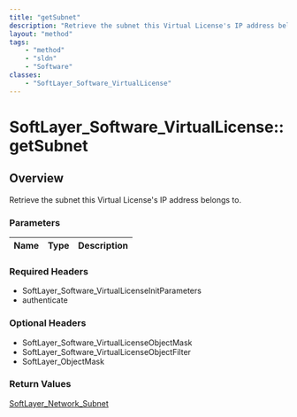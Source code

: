 ```yaml
---
title: "getSubnet"
description: "Retrieve the subnet this Virtual License's IP address belongs to."
layout: "method"
tags:
    - "method"
    - "sldn"
    - "Software"
classes:
    - "SoftLayer_Software_VirtualLicense"
---
```

# SoftLayer_Software_VirtualLicense::getSubnet
## Overview 
Retrieve the subnet this Virtual License's IP address belongs to.

### Parameters 
|Name | Type | Description |
| --- | --- | --- |


### Required Headers
* SoftLayer_Software_VirtualLicenseInitParameters
* authenticate

### Optional Headers
* SoftLayer_Software_VirtualLicenseObjectMask
* SoftLayer_Software_VirtualLicenseObjectFilter
* SoftLayer_ObjectMask

### Return Values
<a href='/reference/datatypes/SoftLayer_Network_Subnet'>SoftLayer_Network_Subnet </a>
